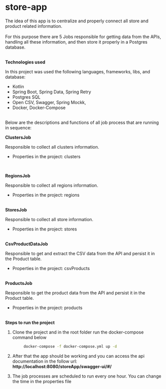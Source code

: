 # store-app

The idea of this app is to centralize and properly connect all store and product related information.
<br /><br />
For this purpose there are 5 Jobs responsible for getting data from the APIs, handling all these information, and then store it properly in a Postgres database.
<br /><br />

__Technologies used__

  In this project was used the following languages, frameworks, libs, and database:
  - Kotlin
  - Spring Boot, Spring Data, Spring Retry
  - Postgres SQL
  - Open CSV, Swagger, Spring Mockk, 
  - Docker, Docker-Compose
<br/><br/>

Below are the descriptions and functions of all job process that are running in sequence:

__ClustersJob__

  Responsible to collect all clusters information.
  - Properties in the project: clusters
<br/>

__RegionsJob__

  Responsible to collect all regions information.
  - Properties in the project: regions
<br/><br/>

__StoresJob__

  Responsible to collect all store information.
  - Properties in the project: stores
<br/><br/>

__CsvProductDataJob__

  Responsible to get and extract the CSV data from the API and persist it in the Product table.
  - Properties in the project: csvProducts
<br/><br/>

__ProductsJob__

  Responsible to get the product data from the API and persist it in the Product table.
  - Properties in the project: products
<br/><br/>

__Steps to run the project__
       
  1. Clone the project and in the root folder run the docker-compose command below
      ```bash
           docker-compose -f docker-compose.yml up -d
      ```
  2. After that the app should be working and you can access the api documentation in the follow url: 
  __http://localhost:8080/storeApp/swagger-ui/#/__
  
  3. The job processes are scheduled to run every one hour. You can change the time in the properties file
  <br/><br/>
  
     
